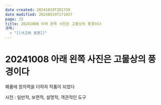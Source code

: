 ```yaml
---
date created: 20241019T201739
date modified: 20250519T171017
page: 33
title: 20241008 아래 왼쪽 사진은 고물상의 풍경이다
과목:
  - "[[사고와 표현]]"
---
```


# 20241008 아래 왼쪽 사진은 고물상의 풍경이다

폐품에 창의력을 더하자 작품이 되었다

사전 : 일반적, 보편적, 설명적, 객관적인 도구

